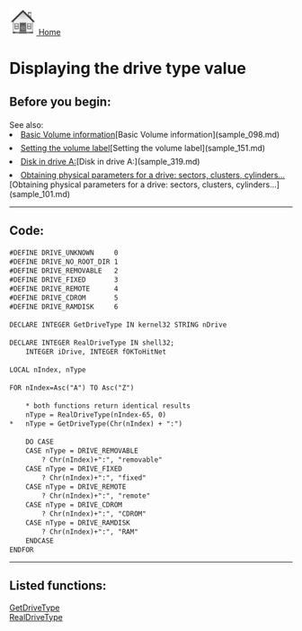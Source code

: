 [<img src="../images/home.png"> Home ](https://github.com/VFPX/Win32API)  

# Displaying the drive type value

## Before you begin:
<DIV style="padding-top: 3px;">See also:</DIV>  
<LI style="padding-bottom: 7px;"><a href="?example=98">Basic Volume information</a>[Basic Volume information](sample_098.md)  
<LI style="padding-bottom: 7px;"><a href="?example=151">Setting the volume label</a>[Setting the volume label](sample_151.md)  
<LI style="padding-bottom: 7px;"><a href="?example=319">Disk in drive A:</a>[Disk in drive A:](sample_319.md)  
<LI style="padding-bottom: 7px;"><a href="?example=101">Obtaining physical parameters for a drive: sectors, clusters, cylinders...</a>[Obtaining physical parameters for a drive: sectors, clusters, cylinders...](sample_101.md)  
  
***  


## Code:
```foxpro  
#DEFINE DRIVE_UNKNOWN     0
#DEFINE DRIVE_NO_ROOT_DIR 1
#DEFINE DRIVE_REMOVABLE   2
#DEFINE DRIVE_FIXED       3
#DEFINE DRIVE_REMOTE      4
#DEFINE DRIVE_CDROM       5
#DEFINE DRIVE_RAMDISK     6

DECLARE INTEGER GetDriveType IN kernel32 STRING nDrive

DECLARE INTEGER RealDriveType IN shell32;
	INTEGER iDrive, INTEGER fOKToHitNet

LOCAL nIndex, nType

FOR nIndex=Asc("A") TO Asc("Z")

	* both functions return identical results
	nType = RealDriveType(nIndex-65, 0)
*	nType = GetDriveType(Chr(nIndex) + ":")

	DO CASE
	CASE nType = DRIVE_REMOVABLE
		? Chr(nIndex)+":", "removable"
	CASE nType = DRIVE_FIXED
		? Chr(nIndex)+":", "fixed"
	CASE nType = DRIVE_REMOTE
		? Chr(nIndex)+":", "remote"
	CASE nType = DRIVE_CDROM
		? Chr(nIndex)+":", "CDROM"
	CASE nType = DRIVE_RAMDISK
		? Chr(nIndex)+":", "RAM"
	ENDCASE
ENDFOR  
```  
***  


## Listed functions:
[GetDriveType](../libraries/kernel32/GetDriveType.md)  
[RealDriveType](../libraries/shell32/RealDriveType.md)  
